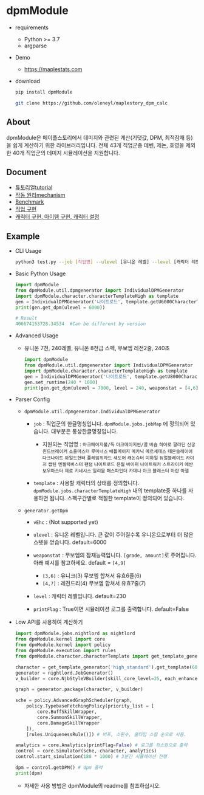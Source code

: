 dpmModule
========================


  - requirements
    - Python >= 3.7
    - argparse

  - Demo
    
    - https://maplestats.com

  - download
    ```bash
    pip install dpmModule
    ```
    
    ```bash
    git clone https://github.com/oleneyl/maplestory_dpm_calc
    ```

About 
------------
  dpmModule은 메이플스토리에서 데미지와 관련된 계산(기댓값, DPM, 최적잠재 등) 을 쉽게 계산하기
  위한 라이브러리입니다. 전체 43개 직업군중 데벤, 제논, 호영을 제외한 40개 직업군의 데미지 시뮬레이션을 지원합니다.


Document
--------------
  - [튜토리얼tutorial](dpmModule/kernel/readme.md)
  - [작동 원리mechanism](dpmModule/kernel/track.md)
  - [Benchmark](dpmModule/benchmark_log.md)
  - [직업 구현](dpmModule/jobs/readme.md)
  - [캐릭터 구현, 아이템 구현, 캐릭터 설정](dpmModule/character/readme.md)


Example
-----------------------

  - CLI Usage

    ```bash
    python3 test.py --job [직업명] --ulevel [유니온 레벨] --level [캐릭터 레벨]
    ```

  - Basic Python Usage

    ```python
    import dpmModule
    from dpmModule.util.dpmgenerator import IndividualDPMGenerator
    import dpmModule.character.characterTemplateHigh as template
    gen = IndividualDPMGenerator('나이트로드', template.getU6000CharacterTemplate)
    print(gen.get_dpm(ulevel = 6000))
    
    # Result
    406674153728.34534  #Can be different by version
    ```

  - Advanced Usage

    - 유니온 7천, 240레벨, 유니온 8천급 스펙, 무보엠 레전2줄, 240초

      ```python
      import dpmModule
      from dpmModule.util.dpmgenerator import IndividualDPMGenerator
      import dpmModule.character.characterTemplateHigh as template
      gen = IndividualDPMGenerator('나이트로드', template.getU8000CharacterTemplate)
      gen.set_runtime(240 * 1000)
      print(gen.get_dpm(ulevel = 7000, level = 240, weaponstat = [4,6]))
      ```

  - Parser Config

    - `dpmModule.util.dpmgenerator.IndividualDPMGenerator`

      - `job` : 직업군의 한글명칭입니다. `dpmModule.jobs.jobMap` 에 정의되어 있습니다. 대부분은 통상한글명칭입니다.

        - 지원되는 직업명 : `아크메이지불/독`
`아크메이지썬/콜`
`비숍`
`히어로`
`팔라딘`
`신궁`
`윈드브레이커`
`소울마스터`
`루미너스`
`배틀메이지`
`메카닉`
`메르세데스`
`데몬슬레이어`
`다크나이트`
`와일드헌터`
`플레임위자드`
`섀도어`
`캐논슈터`
`미하일`
`듀얼블레이드`
`카이저`
`캡틴`
`엔젤릭버스터`
`팬텀`
`나이트로드`
`은월`
`바이퍼`
`나이트워커`
`스트라이커`
`에반`
`보우마스터`
`제로`
`키네시스`
`일리움`
`패스파인더`
`카데나`
`아크`
`블래스터`
`아란`
`아델`

      - `template` : 사용할 캐릭터의 상태를 정의합니다. `dpmModule.jobs.characterTemplateHigh` 내의 template중 하나를 사용하면 됩니다. 스펙구간별로 적절한 template이 정의되어 있습니다.

    - `generator.getDpm`
        
      - `vEhc` : (Not supported yet)
      - `ulevel` : 유니온 레벨입니다. 큰 값이 주어질수록 유니온으로부터 더 많은 스텟을 얻습니다. default=6000
      - `weaponstat` : 무보엠의 잠재능력입니다. `[grade, amount]`로 주어집니다. 아래 예시를 참고하세요. default = `[4,9]`

        - `[3,6]` : 유니크(3) 무보엠 합쳐서 유효6줄(6)
        - `[4,7]` : 레전드리(4) 무보엠 합쳐서 유효7줄(7)

      - `level` : 캐릭터 레벨입니다. default=230
      - `printFlag` : True이면 시뮬레이션 로그를 출력합니다. default=False

  - Low API를 사용하여 계산하기

    ```python
    import dpmModule.jobs.nightlord as nightlord
    from dpmModule.kernel import core
    from dpmModule.kernel import policy
    from dpmModule.execution import rules
    from dpmModule.character.characterTemplate import get_template_generator

    character = get_template_generator('high_standard').get_template(6000) # 고스펙 기준 유니온 6천인 캐릭터 설정
    generator = nightlord.JobGenerator()
    v_builder = core.NjbStyleVBuilder(skill_core_level=25, each_enhanced_amount=17) #스킬코어 25렙, 3중코어코강

    graph = generator.package(character, v_builder)

    sche = policy.AdvancedGraphScheduler(graph,
        policy.TypebaseFetchingPolicy(priority_list = [
            core.BuffSkillWrapper,
            core.SummonSkillWrapper,
            core.DamageSkillWrapper
        ]), 
        [rules.UniquenessRule()]) # 버프, 소환수, 쿨타임 스킬 순으로 사용.

    analytics = core.Analytics(printFlag=False) # 로그를 최소한으로 출력
    control = core.Simulator(sche, character, analytics) 
    control.start_simulation(180 * 1000) # 3분간 시뮬레이션 진행
    
    dpm = control.getDPM() # dpm 출력
    print(dpm)
    ```

    - 자세한 사용 방법은 dpmModule의 readme를 참조하십시오.




